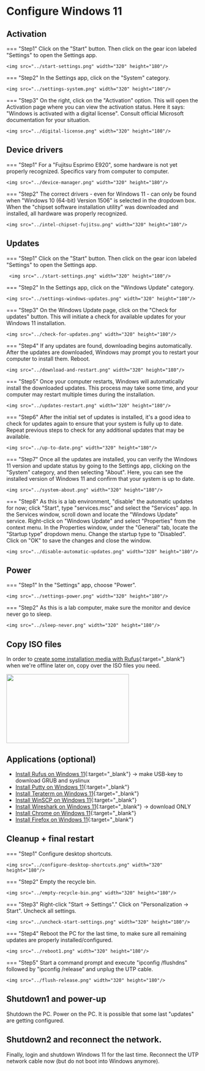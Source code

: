# Configure Windows 11

## Activation
=== "Step1"
    Click on the "Start" button. Then click on the gear icon labeled "Settings" to open the Settings app.

    <img src="../start-settings.png" width="320" height="180"/>

=== "Step2"
    In the Settings app, click on the "System" category.

    <img src="../settings-system.png" width="320" height="180"/>

=== "Step3"
    On the right, click on the "Activation" option. This will open the Activation page where you can view the activation status. Here it says: "Windows is activated with a digital license". Consult official Microsoft documentation for your situation.

    <img src="../digital-license.png" width="320" height="180"/>

## Device drivers
=== "Step1"
    For a "Fujitsu Esprimo E920", some hardware is not yet properly recognized. Specifics vary from computer to computer.

    <img src="../device-manager.png" width="320" height="180"/>

=== "Step2"
    The correct drivers - even for Windows 11 - can only be found when "Windows 10 (64-bit) Version 1506" is selected in the dropdown box. When the "chipset software installation utility" was downloaded and installed, all hardware was properly recognized.

    <img src="../intel-chipset-fujitsu.png" width="320" height="180"/>

## Updates
=== "Step1"
    Click on the "Start" button. Then click on the gear icon labeled "Settings" to open the Settings app.

     <img src="../start-settings.png" width="320" height="180"/>

=== "Step2"
    In the Settings app, click on the "Windows Update" category.

    <img src="../settings-windows-updates.png" width="320" height="180"/>

=== "Step3"
    On the Windows Update page, click on the "Check for updates" button. This will initiate a check for available updates for your Windows 11 installation.

    <img src="../check-for-updates.png" width="320" height="180"/>

=== "Step4"
    If any updates are found, downloading begins automatically. After the updates are downloaded, Windows may prompt you to restart your computer to install them. Reboot.

    <img src="../download-and-restart.png" width="320" height="180"/>

=== "Step5"
    Once your computer restarts, Windows will automatically install the downloaded updates. This process may take some time, and your computer may restart multiple times during the installation.

    <img src="../updates-restart.png" width="320" height="180"/>

=== "Step6"
    After the initial set of updates is installed, it's a good idea to check for updates again to ensure that your system is fully up to date. Repeat previous steps to check for any additional updates that may be available.

    <img src="../up-to-date.png" width="320" height="180"/>

=== "Step7"
    Once all the updates are installed, you can verify the Windows 11 version and update status by going to the Settings app, clicking on the "System" category, and then selecting "About". Here, you can see the installed version of Windows 11 and confirm that your system is up to date.

    <img src="../system-about.png" width="320" height="180"/>

=== "Step8"
    As this is a lab environment, "disable" the automatic updates for now; click "Start", type "services.msc" and select the "Services" app. In the Services window, scroll down and locate the "Windows Update" service. Right-click on "Windows Update" and select "Properties" from the context menu. In the Properties window, under the "General" tab, locate the "Startup type" dropdown menu. Change the startup type to "Disabled". Click on "OK" to save the changes and close the window.

    <img src="../disable-automatic-updates.png" width="320" height="180"/>

## Power
=== "Step1"
    In the "Settings" app, choose "Power".

    <img src="../settings-power.png" width="320" height="180"/>

=== "Step2"
    As this is a lab computer, make sure the monitor and device never go to sleep.

    <img src="../sleep-never.png" width="320" height="180"/>

## Copy ISO files
In order to [create some installation media with Rufus](../../howtos/install-rufus-windows11/index.md){:target="_blank"} when we're offline later on, copy over the ISO files you need.
<!-- Win, Lin, Clonezilla -->

<img src="../copy-iso-files.png" width="320" height="180"/>

## Applications (optional)
- [Install Rufus on Windows 11](../../howtos/install-rufus-windows11/index.md){:target="_blank"} -> make USB-key to download GRUB and syslinux
- [Install Putty on Windows 11](../../howtos/install-putty-windows11/index.md){:target="_blank"}
- [Install Teraterm on Windows 11](../../howtos/install-teraterm-windows11/index.md){:target="_blank"}
- [Install WinSCP on Windows 11](../../howtos/install-winscp-windows11/index.md){:target="_blank"}
- [Install Wireshark on Windows 11](../../howtos/install-wireshark-windows11/index.md){:target="_blank"} -> download ONLY
- [Install Chrome on Windows 11](../../howtos/install-chrome-windows11/index.md){:target="_blank"}
- [Install Firefox on Windows 11](../../howtos/install-firefox-windows11/index.md){:target="_blank"}

## Cleanup + final restart
=== "Step1"
    Configure desktop shortcuts.

    <img src="../configure-desktop-shortcuts.png" width="320" height="180"/>

=== "Step2"
    Empty the recycle bin.

    <img src="../empty-recycle-bin.png" width="320" height="180"/>

=== "Step3"
    Right-click "Start -> Settings"." Click on "Personalization -> Start". Uncheck all settings.

    <img src="../uncheck-start-settings.png" width="320" height="180"/>

=== "Step4"
    Reboot the PC for the last time, to make sure all remaining updates are properly installed/configured.

    <img src="../reboot1.png" width="320" height="180"/>

=== "Step5"
    Start a command prompt and execute "ipconfig /flushdns" followed by "ipconfig /release" and unplug the UTP cable.

    <img src="../flush-release.png" width="320" height="180"/>

## Shutdown1 and power-up
Shutdown the PC. Power on the PC. It is possible that some last "updates" are getting configured.

## Shutdown2 and reconnect the network.
Finally, login and shutdown Windows 11 for the last time. Reconnect the UTP network cable now (but do not boot into Windows anymore).